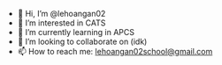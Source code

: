 - 👋 Hi, I’m @lehoangan02
- 👀 I’m interested in CATS
- 🌱 I’m currently learning in APCS
- 💞️ I’m looking to collaborate on (idk)
- 📫 How to reach me: lehoangan02school@gmail.com

<!---
lehoangan02/lehoangan02 is a ✨ special ✨ repository because its `README.md` (this file) appears on your GitHub profile.
You can click the Preview link to take a look at your changes.
--->
